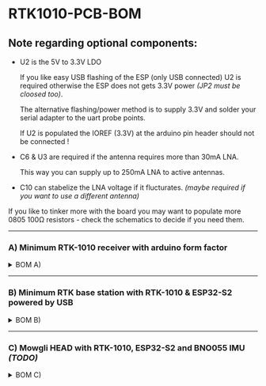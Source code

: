 # RTK1010-PCB-BOM

## Note regarding optional components:

- U2 is the 5V to 3.3V LDO

    If you like easy USB flashing of the ESP (only USB connected) U2 is required otherwise the ESP does not gets 3.3V power *(JP2 must be cloosed too)*.

    The alternative flashing/power method is to supply 3.3V and solder your serial adapter to the uart probe points.

    If U2 is populated the IOREF (3.3V) at the arduino pin header should not be connected !

- C6 & U3 are required if the antenna requires more than 30mA LNA.

    This way you can supply up to 250mA LNA to active antennas.

- C10 can stabelize the LNA voltage if it flucturates. *(maybe required if you want to use a different antenna)*

If you like to tinker more with the board you may want to populate more 0805 100Ω resistors - check the schematics to decide if you need them.

---

### A) Minimum RTK-1010 receiver with arduino form factor

<details>
<summary>BOM A)</summary>

| Amount | Placement | Description | Reichelt Part# | Mouser Part# |
| :----: | :-------: | :---------: | :------------: | :----------: |
| 1 | U1             | [RTK-1010](https://www.locosystech.com/product/rtk-module-1010.html) | :x: | :x: |
| 2 | C11,C13        | tantalum 100µF/6.3V | [T491B 100U 6](https://reichelt.com/smd-tantalum-100-f-10-6-3v-case-b-125-c-ve-2000-t491b-100u-6-p206458.html) | |
| 5 | C4,C5,C7,C8,C9 | 0805 capacitor 100nF/50V | [KEM Z5U0805 100N](https://reichelt.com/multi-layer-ceramic-capacitor-100nf-50v-85-c-kem-z5u0805-100n-p207084.html) | |
| 2 | R7,R8          | 0805 resistor 100Ω | [SMD-0805 100](https://reichelt.com/smd-chip-resistor-type-0805-100-ohm-smd-0805-100-p32874.html) | |
| 1 | R15            | 0805 resistor 10kΩ | [SMD-0805 10,0K](https://reichelt.com/smd-chip-resistor-type-0805-10-k-ohm-smd-0805-10-0k-p32898.html) | |
| 2 | L1,L3          | 0805 inductor 39nH | [L-0805AS 39N](https://reichelt.com/smd-induktivitaet-0805-keramik-39-nh-l-0805as-39n-p255488.html) | |
| 1 | J2             | U.FL/I-PEX/SMA connector | :x: | [73412-0110](https://mouser.com/ProductDetail/Molex/73412-0110?qs=NlNVDDZd7xQHV8e0ilpSdQ%3D%3D) |
| 1 | L1/L5 GPS      | Linx active GPS antenna | :x: | [ANT-GNCP-C25L15100](https://mouser.com/ProductDetail/Linx-Technologies/ANT-GNCP-C25L15100?qs=7D1LtPJG0i2oOR5Ka99M8Q%3D%3D) |
| 1 | BT1            | CR2032 holder | [KEYSTONE 1058](https://reichelt.com/button-cell-holder-for-1x-20mm-keystone-1058-p213351.html) | |
| 1 | (BT1)          | CR2032 | [CR2032](https://reichelt.com/lithium-button-cell-battery-3-volt-210-mah-20-0x3-2-mm-cr-2032-p26550.html) | |
| | **Optional:** |
| 1 | U3             | GPS LNA 3.3V LDO  | [MCP 1700-3302](https://reichelt.com/ldo-fixed-voltage-regulator-3-3v-250ma-sot-23-3-pin-mcp-1700-3302-p200923.html) | |
| 1 | C6             | 0805 capacitor 100nF/50V | [KEM Z5U0805 100N](https://reichelt.com/multi-layer-ceramic-capacitor-100nf-50v-85-c-kem-z5u0805-100n-p207084.html) | |
||
| 1 | C10            | tantalum 100µF/6.3V | [T491B 100U 6](https://reichelt.com/smd-tantalum-100-f-10-6-3v-case-b-125-c-ve-2000-t491b-100u-6-p206458.html) | |

</details>

---

### B) Minimum RTK base station with RTK-1010 & ESP32-S2 powered by USB

<details>
<summary>BOM B)</summary>

| Amount | Placement | Description | Reichelt Part# | Mouser Part# |
| :----: | :-------: | :---------: | :------------: | :----------: |
| 1 | U1             | [RTK-1010](https://www.locosystech.com/product/rtk-module-1010.html) | :x: | :x: |
| 1 | U2             | 3.3V LDO | [NCP 1117 ST33T3G](https://reichelt.com/ldo-voltage-regulator-3-3vdc-sot-223-ncp-1117-st33t3g-p188925.html) | |
| 3 | C11,C12,C13    | tantalum 100µF/6.3V | [T491B 100U 6](https://reichelt.com/smd-tantalum-100-f-10-6-3v-case-b-125-c-ve-2000-t491b-100u-6-p206458.html) | |
| 2 | C2,C3          | 0805 capacitor 100pF/50V | [KEM C0G0805 100P](https://reichelt.com/multi-layer-ceramic-capacitor-100pf-50v-125-c-kem-c0g0805-100p-p207035.html) | |
| 5 | C4,C5,C7,C8,C9 | 0805 capacitor 100nF/50V | [KEM Z5U0805 100N](https://reichelt.com/multi-layer-ceramic-capacitor-100nf-50v-85-c-kem-z5u0805-100n-p207084.html) | |
| 4 | R4,R5,R13,R14  | 0805 resistor 100Ω | [SMD-0805 100](https://reichelt.com/smd-chip-resistor-type-0805-100-ohm-smd-0805-100-p32874.html) | |
| 2 | R15,R16        | 0805 resistor 10kΩ | [SMD-0805 10,0K](https://reichelt.com/smd-chip-resistor-type-0805-10-k-ohm-smd-0805-10-0k-p32898.html) | |
| 2 | L1,L3          | 0805 inductor 39nH | [L-0805AS 39N](https://reichelt.com/smd-induktivitaet-0805-keramik-39-nh-l-0805as-39n-p255488.html) | |
| 1 | J2             | U.FL/I-PEX/SMA connector | :x: | [73412-0110](https://mouser.com/ProductDetail/Molex/73412-0110?qs=NlNVDDZd7xQHV8e0ilpSdQ%3D%3D) |
| 1 | L1/L5 GPS      | Linx active GPS antenna | :x: | [ANT-GNCP-C25L15100](https://mouser.com/ProductDetail/Linx-Technologies/ANT-GNCP-C25L15100?qs=7D1LtPJG0i2oOR5Ka99M8Q%3D%3D) |
| 1 | BT1            | CR2032 holder | [KEYSTONE 1058](https://reichelt.com/button-cell-holder-for-1x-20mm-keystone-1058-p213351.html) | |
| 1 | (BT1)          | CR2032 | [CR2032](https://reichelt.com/lithium-button-cell-battery-3-volt-210-mah-20-0x3-2-mm-cr-2032-p26550.html) | |
| 1 | J3             | USB socket | :x: | [649-10118194-0001LF](https://eu.mouser.com/ProductDetail/Amphenol-FCI/10118194-0001LF?qs=Ywefl8B65e4FIdY8OWfRQA%3D%3D) |
| 1 | U4             | ESP32-S2 | [ESP32S2WROVERI4 (sma antenna)](https://reichelt.com/wifi-modul-802-11-bt-2-4-2-5ghz-150mb-s-esp32s2wroveri4-p311738.html)<br>***or***<br>[ESP32-S2-WROVER (pcb antenna)](https://reichelt.com/wifi-smd-module-esp32-s2-4-mb-spi-2mb-psram-18x31x3-3-mm-esp32-s2-wrover-p300188.html) | [ESP32-S2-WROVER-I (sma antenna)](https://mouser.com/ProductDetail/Espressif-Systems/ESP32-S2-WROVER-IM22S2H3216UH3Q0?qs=sGAEpiMZZMu3sxpa5v1qrl%2FYtpu2q02Iuga2xwvMqqs%3D)<br>***or***<br>[ESP32-S2-WROVER (pcb antenna)](https://mouser.com/ProductDetail/Espressif-Systems/ESP32-S2-WROVERM22S2H3216PH3Q0?qs=sGAEpiMZZMu3sxpa5v1qrl%2FYtpu2q02IcDxUAUeVSag%3D) |
| 1 | TP_BOOT1/TP_GND1 | ESP boot header | [Header](https://reichelt.com/pin-headers-2-54-mm-1x02-straight-mpe-087-1-002-p119879.html)| |
| 1 |                | ESP boot jumper | [Jumper](https://reichelt.com/jumper-red-with-lug-jumper-2-54gl-rt-p9018.html)| |
| | **Optional:** |
| 1 | U3             | GPS LNA 3.3V LDO  | [MCP 1700-3302](https://reichelt.com/ldo-fixed-voltage-regulator-3-3v-250ma-sot-23-3-pin-mcp-1700-3302-p200923.html) | |
| 1 | C6             | 0805 capacitor 100nF/50V | [KEM Z5U0805 100N](https://reichelt.com/multi-layer-ceramic-capacitor-100nf-50v-85-c-kem-z5u0805-100n-p207084.html) | |
||
| 1 | C10            | tantalum 100µF/6.3V | [T491B 100U 6](https://reichelt.com/smd-tantalum-100-f-10-6-3v-case-b-125-c-ve-2000-t491b-100u-6-p206458.html) | |

</details>

---

### C) Mowgli HEAD with RTK-1010, ESP32-S2 and BNO055 IMU *(TODO)*

<details>
<summary>BOM C)</summary>

| Amount | Placement | Description | Reichelt Part# | Mouser Part# |
| :----: | :-------: | :---------: | :------------: | :----------: |
| 1 | U1             | [RTK-1010](https://www.locosystech.com/product/rtk-module-1010.html) | :x: | :x: |
| 3 | C11,C12,C13    | tantalum 100µF/6.3V | [T491B 100U 6](https://reichelt.com/smd-tantalum-100-f-10-6-3v-case-b-125-c-ve-2000-t491b-100u-6-p206458.html) | |
| 2 | C2,C3          | 0805 capacitor 100pF/50V | [KEM C0G0805 100P](https://reichelt.com/multi-layer-ceramic-capacitor-100pf-50v-125-c-kem-c0g0805-100p-p207035.html) | |
| 5 | C4,C5,C7,C8,C9 | 0805 capacitor 100nF/50V | [KEM Z5U0805 100N](https://reichelt.com/multi-layer-ceramic-capacitor-100nf-50v-85-c-kem-z5u0805-100n-p207084.html) | |
| 4 | R4,R5,R13,R14  | 0805 resistor 100Ω | [SMD-0805 100](https://reichelt.com/smd-chip-resistor-type-0805-100-ohm-smd-0805-100-p32874.html) | |
| 4 | R15,R16,R17,R18| 0805 resistor 10kΩ | [SMD-0805 10,0K](https://reichelt.com/smd-chip-resistor-type-0805-10-k-ohm-smd-0805-10-0k-p32898.html) | |
| 2 | L1,L3          | 0805 inductor 39nH | [L-0805AS 39N](https://reichelt.com/smd-induktivitaet-0805-keramik-39-nh-l-0805as-39n-p255488.html) | |
| 1 | J2             | U.FL/I-PEX/SMA connector | :x: | [73412-0110](https://mouser.com/ProductDetail/Molex/73412-0110?qs=NlNVDDZd7xQHV8e0ilpSdQ%3D%3D) |
| 1 | L1/L5 GPS      | Linx active GPS antenna | :x: | [ANT-GNCP-C25L15100](https://mouser.com/ProductDetail/Linx-Technologies/ANT-GNCP-C25L15100?qs=7D1LtPJG0i2oOR5Ka99M8Q%3D%3D) |
| 1 | BT1            | CR2032 holder | [KEYSTONE 1058](https://reichelt.com/button-cell-holder-for-1x-20mm-keystone-1058-p213351.html) | |
| 1 | (BT1)          | CR2032 | [CR2032](https://reichelt.com/lithium-button-cell-battery-3-volt-210-mah-20-0x3-2-mm-cr-2032-p26550.html) | |
| 1 | U4             | ESP32-S2 | [ESP32S2WROVERI4 (sma antenna)](https://reichelt.com/wifi-modul-802-11-bt-2-4-2-5ghz-150mb-s-esp32s2wroveri4-p311738.html)<br>***or***<br>[ESP32-S2-WROVER (pcb antenna)](https://reichelt.com/wifi-smd-module-esp32-s2-4-mb-spi-2mb-psram-18x31x3-3-mm-esp32-s2-wrover-p300188.html) | [ESP32-S2-WROVER-I (sma antenna)](https://mouser.com/ProductDetail/Espressif-Systems/ESP32-S2-WROVER-IM22S2H3216UH3Q0?qs=sGAEpiMZZMu3sxpa5v1qrl%2FYtpu2q02Iuga2xwvMqqs%3D)<br>***or***<br>[ESP32-S2-WROVER (pcb antenna)](https://mouser.com/ProductDetail/Espressif-Systems/ESP32-S2-WROVERM22S2H3216PH3Q0?qs=sGAEpiMZZMu3sxpa5v1qrl%2FYtpu2q02IcDxUAUeVSag%3D) |
| 1 | J4             | IMU connector | [2,54 mm, 1X08](https://reichelt.com/sockets-2-54-mm-1x08-straight-mpe-094-1-008-p119917.html) | |
| 1 | J5             | Micro Match SMD socket | [MPE 374-2-008](https://reichelt.com/sockets-micro-match-smd-1-27-mm-2x04-l-mpe-374-2-008-p120017.html) | |
| 1 | (J5)           | Micro Match Connector | [MPE 372-1-008](https://reichelt.com/idc-header-micro-match-8-pin-mpe-372-1-008-p120051.html)| |
| 1 | TP_BOOT1/TP_GND1 | ESP boot header | [Header](https://reichelt.com/pin-headers-2-54-mm-1x02-straight-mpe-087-1-002-p119879.html)| |
| 1 |                | ESP boot jumper | [Jumper](https://reichelt.com/jumper-red-with-lug-jumper-2-54gl-rt-p9018.html)| |
| | **Optional:** |
| 1 | U2             | 3.3V LDO | [NCP 1117 ST33T3G](https://reichelt.com/ldo-voltage-regulator-3-3vdc-sot-223-ncp-1117-st33t3g-p188925.html) | |
| 1 | J3             | USB socket | :x: | [649-10118194-0001LF](https://eu.mouser.com/ProductDetail/Amphenol-FCI/10118194-0001LF?qs=Ywefl8B65e4FIdY8OWfRQA%3D%3D) |
||
| 1 | U3             | GPS LNA 3.3V LDO  | [MCP 1700-3302](https://reichelt.com/ldo-fixed-voltage-regulator-3-3v-250ma-sot-23-3-pin-mcp-1700-3302-p200923.html) | |
| 1 | C6             | 0805 capacitor 100nF/50V | [KEM Z5U0805 100N](https://reichelt.com/multi-layer-ceramic-capacitor-100nf-50v-85-c-kem-z5u0805-100n-p207084.html) | |
||
| 1 | C10            | tantalum 100µF/6.3V | [T491B 100U 6](https://reichelt.com/smd-tantalum-100-f-10-6-3v-case-b-125-c-ve-2000-t491b-100u-6-p206458.html) | |

</details>
